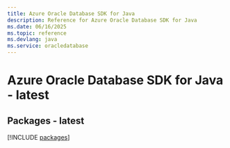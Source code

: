 ```yaml
---
title: Azure Oracle Database SDK for Java
description: Reference for Azure Oracle Database SDK for Java
ms.date: 06/16/2025
ms.topic: reference
ms.devlang: java
ms.service: oracledatabase
---
```

# Azure Oracle Database SDK for Java - latest
## Packages - latest
[!INCLUDE [packages](oracle-database-index.md)]